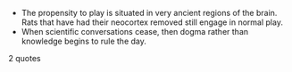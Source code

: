  - The propensity to play is situated in very ancient regions of the brain. Rats that have had their neocortex removed still engage in normal play.
 - When scientific conversations cease, then dogma rather than knowledge begins to rule the day.

2 quotes